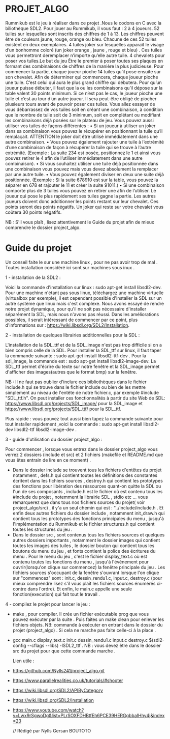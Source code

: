# PROJET_ALGO

Rummikub est le jeu à réaliser dans ce projet .Nous le codons en C avec la biliothèque SDL2. Pour jouer au Rummikub, il vous faut :
2 à 4 joueurs.
52 tuiles sur lesquelles sont inscrits des chiffres de 1 à 13. Les chiffres peuvent être de couleurs jaune, rouge,
orange ou bleu. Chacune de ces 52 tuiles existent en deux exemplaires.
4 tuiles joker sur lesquelles apparaît le visage d’un bonhomme coloré (un joker orange , jaune , rouge et bleu) . Ces tuiles vous permettront deremplacer n’importe qu’elle autre tuile.
4 chevalets pour poser vos tuiles.Le but du jeu
Être le premier à poser toutes ses plaques en formant des combinaisons de chiffres de la manière la plus judicieuse.
Pour commencer la partie, chaque joueur pioche 14 tuiles qu’il pose ensuite sur son chevalet.
Afin de déterminer qui commencera, chaque joueur pioche une tuile. C’est celui qui aura le plus grand chiffre qui
débutera.
Pour qu’un joueur puisse débuter, il faut que la ou les combinaisons qu’il dépose sur la table valent 30 points minimum.
Si ce n’est pas le cas, le joueur pioche une tuile et c’est au tour d’un autre joueur.
Il sera peut-être obligé de piocher plusieurs tours avant de pouvoir poser ces tuiles.
Vous allez essayer de vous débarrassez de vos tuiles soit en créant une combinaison, à condition que le nombre de tuile
soit de 3 minimum, soit en complétant ou modifiant les combinaisons déjà posées sur le plateau de jeu.
Vous pouvez aussi utiliser vos tuiles de façons différentes :
• Si un joueur à utiliser un joker dans sa combinaison vous pouvez le récupérer en positionnant la tuile qu’il
remplaçait. ATTENTION le joker doit être utilisé immédiatement dans une autre combinaison.
• Vous pouvez également rajouter une tuile à l’extrémité d’une combinaison de façon à récupérer la tuile qui se
trouve à l’autre extrémité. (Exemple : La suite 234 est posée, positionnez le 1 et ainsi vous pouvez retirer le 4
afin de l’utiliser immédiatement dans une autre combinaison).
• Si vous souhaitez utiliser une tuile déjà positionnée dans une combinaison vous pouvez mais vous devez
absolument la remplacer par une autre tuile.
• Vous pouvez également diviser en deux une suite déjà positionnée. (Exemple : Si la suite 678910 est sur la
table, vous pouvez la séparer en 678 et rajouter le 11 et créer la suite 91011.)
• Si une combinaison comporte plus de 3 tuiles vous pouvez en retirer une afin de l’utiliser.
Le joueur qui pose le plus rapidement ses tuiles gagne la partie.
Les autres joueurs doivent donc additionner les points restant sur leur chevalet. Ces points seront des points négatifs. Un
joker qui reste sur votre chevalet vous coûtera 30 points négatifs.

NB : S'il vous plaît , lisez attentivement le Guide du projet afin de mieux comprendre le dossier project_algo.

 # Guide du projet
 
  Un conseil faite le sur une machine linux , pour ne pas avoir trop de mal . Toutes installation considéré ici sont sur machines sous inux . 
 
1 - installation de la SDL2 :

 Voici la commande d'installation sur linux  :
  sudo apt-get install libsdl2-dev. Pour une machine n'étant pas sous linux, téléchargez une machine virtuelle (virtualbox par exemple), il est cependant possible d'installer la SDL sur un autre système que linux mais c'est complexe. Nous avons essayé de rendre notre projet dynamique, pour qu'il ne soit pas nécessaire d'installer séparément la SDL, mais nous n'avons pas réussi. Dans les améliorations possibles, il serait intéressant de commencer par ce point, plus d'informations sur : https://wiki.libsdl.org/SDL2/Installation.
  
  2 - installation de quelques librairies additionnelles pour la SDL :
  
  L'installation de la SDL_ttf et de la SDL_image n'est pas trop difficile si on a bien compris celle de la SDL. Pour installer la SDL_ttf sur linux, il faut taper la commande suivante : sudo apt-get install  libsdl2-ttf-dev . Pour la sdl_image, la commande est : sudo apt-get install libsdl2-image-dev. La SDL_ttf permet d'écrire du texte sur notre fenêtre et la SDL_image permet d'afficher des images(autres que le format bmp) sur la fenêtre.
  
  NB : Il ne faut pas oublier d'inclure ces bibliothèques dans le fichier include.h qui se trouve dans le fichier include ou bien de les mettre simplement au niveau de l'entête de notre fichier.c, par exemple #include "SDL_ttf.h". On peut installer ces fonctionnalités à partir du site Web de SDL: https://www.libsdl.org/projects/SDL_image/ pour la SDL_image et https://www.libsdl.org/projects/SDL_ttf/ pour la SDL_ttf.
  
  Plus rapide : vous pouvez tout aussi bien tapez la commande suivante  pour tout installer rapidement ,voici la commande : sudo apt-get install libsdl2-dev libsdl2-ttf libsdl2-image-dev . 
  
  
 3 - guide d'utilisation du dossier project_algo : 
 
 Pour commencer , lorsque vous entrez dans le dossier project_algo vous verrez 2 dossiers (include et src) et 2 fichiers (makefile et README.md que vous êtes entrain de lire en ce moment) .
  - Dans le dossier include se trouvent tous les fichiers d'entêtes du projet notamment , defs.h qui contient toutes les définitions   des constantes écritent dans les fichiers sources , destroy.h qui contient les prototypes des fonctions  pour libération des réssources quant-on quitte la SDL ou l'un de ses composants , include.h est le fichier où est contenu tous les #include du projet , notemment la librairie SDL , stdio etc ... vous remarquerez que dans tous nos fichiers sources du projet( voir project_algo/src) , il y'a un seul chemin qui est : "../include/include.h . Et enfin deux autres fichiers du dossier include , notamment init_draw.h qui contient tous les prototypes des fonctions principales du menu , jusqu'à l'implémentation du Rummikub et le fichier structures.h qui contient toutes les structures du jeu . 
  - Dans le dossier src , sont contenus tous les fichiers sources et quelques autres dossiers importants , notamment le dossier images qui contient toutes les images des tuiles , le dossier bouton qui contient tous les boutons du menu du jeu , et fonts contient la police des écritures du menu . Pour le menu du jeu , c'est le fichier display_text.c où est contenu toutes les fonctions du menu , jusqu'à l'évènement pour ouvrir(lorsqu'on clique sur commencez)  la fenêtre principale du jeu . Les fichiers sources s'occupant de la fenêtre s'ouvrant lorsque l'on clique sur "commencez" sont : init.c, dessin_rendu1.c, input.c, destroy.c (pour mieux comprendre lisez s'il vous plaît les fichiers sources énumérés ci-contre dans l'ordre). Et enfin, le main.c appelle une seule fonction(execution)  qui fait tout le travail .
  
  4 - compilez le projet pour lancer le jeu : 

- make , pour compiler. Il crée un fichier exécutable prog que vous pouvez exécuter par la suite . Puis faites un make clean pour enlever les fichiers objets. 
NB: commande à exécuter en entrant dans le dossier du projet (project_algo) . Si cela ne marche pas faite celle-ci à la place . 

- gcc main.c display_text.c init.c dessin_rendu1.c input.c destroy.c $(sdl2-config --cflags --libs) -lSDL2_ttf  . 
NB : vous devez être dans le dossier src du projet pour que cette commande marche .
  
  Lien utile : 

- https://github.com/Nylls241/project_algo.git

- https://www.parallelrealities.co.uk/tutorials/#shooter

- https://wiki.libsdl.org/SDL2/APIByCategory

- https://wiki.libsdl.org/SDL2/Installation

- https://www.youtube.com/watch?v=Lwx9rSgwoDg&list=PLrSOXFDHBtfEh6PCE39HERGgbbaIHhy4j&index=23
  
  // Rédigé par Nylls Gersan BOUTOTO
